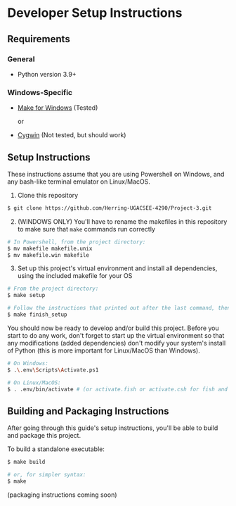 # Developer Setup Instructions

## Requirements

### General
- Python version 3.9+

### Windows-Specific
- [Make for Windows](http://gnuwin32.sourceforge.net/packages/make.htm) (Tested)

    or

- [Cygwin](https://www.cygwin.com/) (Not tested, but should work)

## Setup Instructions
These instructions assume that you are using Powershell on Windows, and any bash-like terminal emulator on Linux/MacOS.

1. Clone this repository
``` sh
$ git clone https://github.com/Herring-UGACSEE-4290/Project-3.git
```
2. (WINDOWS ONLY) You'll have to rename the makefiles in this repository to make sure that `make` commands run correctly
``` sh
# In Powershell, from the project directory:
$ mv makefile makefile.unix
$ mv makefile.win makefile
```

3. Set up this project's virtual environment and install all dependencies, using the included makefile for your OS
``` sh
# From the project directory:
$ make setup

# Follow the instructions that printed out after the last command, then:
$ make finish_setup
```

You should now be ready to develop and/or build this project. Before you start to do any work, don't
forget to start up the virtual environment so that any modifications (added dependencies) don't
modify your system's install of Python (this is more important for Linux/MacOS than Windows).
``` sh
# On Windows:
$ .\.env\Scripts\Activate.ps1

# On Linux/MacOS:
$ . .env/bin/activate # (or activate.fish or activate.csh for fish and c shell, respectively)
```

## Building and Packaging Instructions
After going through this guide's setup instructions, you'll be able to build and package this project.

To build a standalone executable:
``` sh
$ make build

# or, for simpler syntax:
$ make
```

(packaging instructions coming soon)
